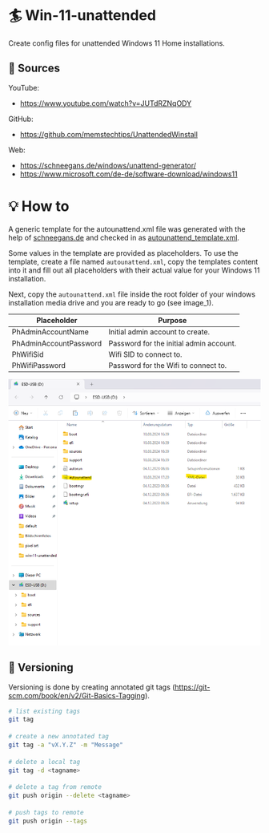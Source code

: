 # 🏄 Win-11-unattended
Create config files for unattended Windows 11 Home installations.

## 🧾 Sources
YouTube:
* https://www.youtube.com/watch?v=JUTdRZNqODY

GitHub:
* https://github.com/memstechtips/UnattendedWinstall

Web:
* https://schneegans.de/windows/unattend-generator/
* https://www.microsoft.com/de-de/software-download/windows11

# 💡 How to
A generic template for the autounattend.xml file was generated with the help of [schneegans.de](https://schneegans.de/windows/unattend-generator/) and checked in as [autounattend_template.xml](autounattend_template.xml).

Some values in the template are provided as placeholders. To use the template, create a file named ``autounattend.xml``, copy the templates content into it and fill out all placeholders with their actual value for your Windows 11 installation.

Next, copy the ``autounattend.xml`` file inside the root folder of your windows installation media drive and you are ready to go (see image_1).

| Placeholder            | Purpose                                      |
| ---------------------- | -------------------------------------------- |
| PhAdminAccountName     | Initial admin account to create.             |
| PhAdminAccountPassword | Password for the initial admin account.      |
| PhWifiSid              | Wifi SID to connect to.                      |
| PhWifiPassword         | Password for the Wifi to connect to.         |

![image_1](image_1.png)

## 📖 Versioning
Versioning is done by creating annotated git tags (https://git-scm.com/book/en/v2/Git-Basics-Tagging).

```bash
# list existing tags
git tag

# create a new annotated tag
git tag -a "vX.Y.Z" -m "Message"

# delete a local tag
git tag -d <tagname>

# delete a tag from remote
git push origin --delete <tagname>

# push tags to remote
git push origin --tags
```

